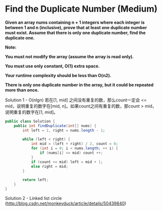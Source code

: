 # Find the Duplicate Number (Medium)

**Given an array nums containing n + 1 integers where each integer is between 1 and n (inclusive), prove that at least one duplicate number must exist. Assume that there is only one duplicate number, find the duplicate one.**

**Note:**

**You must not modify the array (assume the array is read only).**

**You must use only constant, O(1) extra space.**

**Your runtime complexity should be less than O(n2).**

**There is only one duplicate number in the array, but it could be repeated more than once.**

Solution 1 - O(nlgn) 若在[1, mid] 之间没有重复的数，那么count一定会 <= mid，说明重复的数字在[mid, n]。如果count之间有重复的数，那count > mid，说明重复的数字在[1, mid]。
```java
public class Solution {
    public int findDuplicate(int[] nums) {
        int left = 1, right = nums.length - 1;
        
        while (left < right) {
            int mid = (left + right) / 2, count = 0;
            for (int i = 0; i < nums.length; ++ i) {
                if (nums[i] <= mid) count ++;
            }
            if (count <= mid) left = mid + 1;
            else right = mid;
        }
        
        return left;
    }
}
```

Solution 2 - Linked list circle (http://blog.csdn.net/monkeyduck/article/details/50439840)



```java

```

